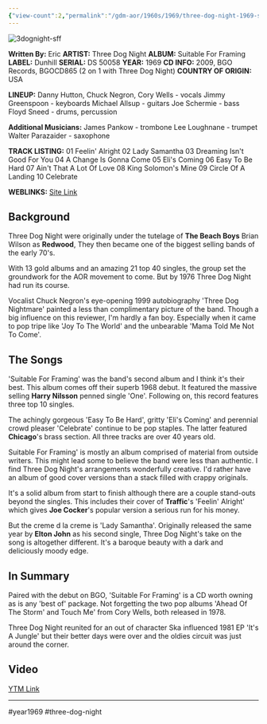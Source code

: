 ```yaml
---
{"view-count":2,"permalink":"/gdm-aor/1960s/1969/three-dog-night-1969-suitable-for-framing/","dg-publish":true,"dgPassFrontmatter":true,"noteIcon":"","created":"2025-07-17T12:43:48.104+12:00","updated":"2025-07-16T13:36:52.787+12:00"}
---
```



<img src="https://i.ibb.co/m5Qc4hmS/3dognight-sff.jpg" alt="3dognight-sff" border="0">

**Written By:** Eric
**ARTIST:** Three Dog Night
**ALBUM:** Suitable For Framing
**LABEL:** Dunhill
**SERIAL:** DS 50058
**YEAR:** 1969
**CD INFO:** 2009, BGO Records, BGOCD865 (2 on 1 with Three Dog Night)
**COUNTRY OF ORIGIN:** USA

**LINEUP:**
Danny Hutton, Chuck Negron, Cory Wells - vocals
Jimmy Greenspoon - keyboards
Michael Allsup - guitars
Joe Schermie - bass
Floyd Sneed - drums, percussion

**Additional Musicians:**
James Pankow - trombone
Lee Loughnane - trumpet
Walter Parazaider - saxophone

**TRACK LISTING:**
01 Feelin' Alright
02 Lady Samantha
03 Dreaming Isn't Good For You
04 A Change Is Gonna Come
05 Eli's Coming
06 Easy To Be Hard
07 Ain't That A Lot Of Love
08 King Solomon's Mine
09 Circle Of A Landing
10 Celebrate

**WEBLINKS:**
[Site Link](http://www.threedognight.com)

## Background
Three Dog Night were originally under the tutelage of **The Beach Boys** Brian Wilson as **Redwood**, They then became one of the biggest selling bands of the early 70's.

With 13 gold albums and an amazing 21 top 40 singles, the group set the groundwork for the AOR movement to come. But by 1976 Three Dog Night had run its course.

Vocalist Chuck Negron's eye-opening 1999 autobiography 'Three Dog Nightmare' painted a less than complimentary picture of the band. Though a big influence on this reviewer, I'm hardly a fan boy. Especially when it came to pop tripe like 'Joy To The World' and the unbearable 'Mama Told Me Not To Come'.

## The Songs
'Suitable For Framing' was the band's second album and I think it's their best. This album comes off their superb 1968 debut. It featured the massive selling **Harry Nilsson** penned single 'One'. Following on, this record features three top 10 singles.

The achingly gorgeous 'Easy To Be Hard', gritty 'Eli's Coming' and perennial crowd pleaser 'Celebrate' continue to be pop staples. The latter featured **Chicago**'s brass section. All three tracks are over 40 years old. 

Suitable For Framing' is mostly an album comprised of material from outside writers. This might lead some to believe the band were less than authentic. I find Three Dog Night's arrangements wonderfully creative. I'd rather have an album of good cover versions than a stack filled with crappy originals.

It's a solid album from start to finish although there are a couple stand-outs beyond the singles. This includes their cover of **Traffic**'s 'Feelin' Alright' which gives **Joe Cocker**'s popular version a serious run for his money.

But the creme d la creme is 'Lady Samantha'. Originally released the same year by **Elton John** as his second single, Three Dog Night's take on the song is altogether different. It's a baroque beauty with a dark and deliciously moody edge.

## In Summary
Paired with the debut on BGO, 'Suitable For Framing' is a CD worth owning as is any 'best of' package. Not forgetting the two pop albums 'Ahead Of The Storm' and Touch Me' from Cory Wells, both released in 1978.

Three Dog Night reunited for an out of character Ska influenced 1981 EP 'It's A Jungle' but their better days were over and the oldies circuit was just around the corner.

## Video
[YTM Link](https://music.youtube.com/watch?v=OUN6ltAWoSM&si=w2xaH-F8CwAeY6l-)

---

#year1969 #three-dog-night
